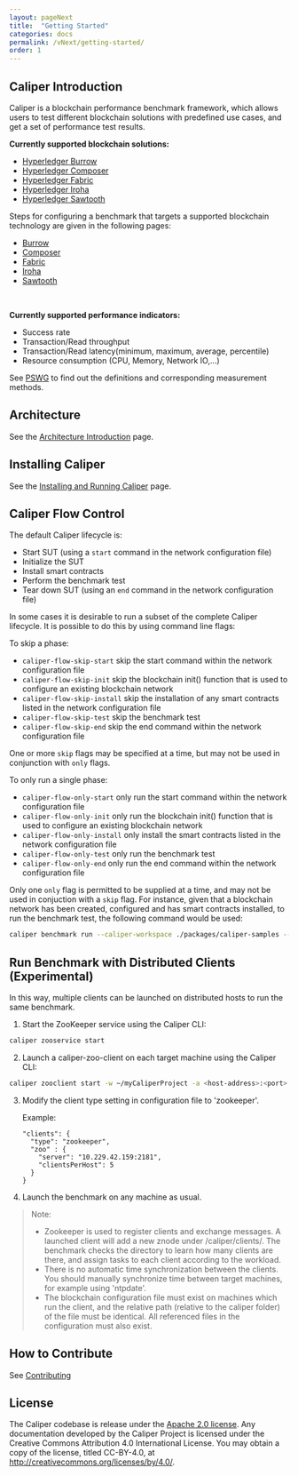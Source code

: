 ```yaml
---
layout: pageNext
title:  "Getting Started"
categories: docs
permalink: /vNext/getting-started/
order: 1
---
```


## Caliper Introduction

Caliper is a blockchain performance benchmark framework, which allows users to test different blockchain solutions with predefined use cases, and get a set of performance test results.

**Currently supported blockchain solutions:**
* [Hyperledger Burrow](https://github.com/hyperledger/burrow)
* [Hyperledger Composer](https://github.com/hyperledger/composer)
* [Hyperledger Fabric](https://github.com/hyperledger/fabric)
* [Hyperledger Iroha](https://github.com/hyperledger/iroha)
* [Hyperledger Sawtooth](https://github.com/hyperledger/sawtooth-core)

Steps for configuring a benchmark that targets a supported blockchain technology are given in the following pages:

- [Burrow](./Burrow_Configuration.md)
- [Composer](./Composer_Configuration.md)
- [Fabric](./Fabric_Configuration.md)
- [Iroha](./Iroha_Configuration.md)
- [Sawtooth](./Sawtooth_Configuration.md)

<br>

**Currently supported performance indicators:**
* Success rate
* Transaction/Read throughput
* Transaction/Read latency(minimum, maximum, average, percentile)
* Resource consumption (CPU, Memory, Network IO,...)

See [PSWG](https://wiki.hyperledger.org/groups/pswg/performance-and-scale-wg) to find out the definitions and corresponding measurement methods.  

## Architecture
See the [Architecture Introduction](./Architecture.md) page.

## Installing Caliper
See the [Installing and Running Caliper](./Installing_Caliper.md) page.

## Caliper Flow Control

The default Caliper lifecycle is:
- Start SUT (using a `start` command in the network configuration file)
- Initialize the SUT
- Install smart contracts
- Perform the benchmark test
- Tear down SUT (using an `end` command in the network configuration file)

In some cases it is desirable to run a subset of the complete Caliper lifecycle. It is possible to do this by using command line flags:

To skip a phase:
- `caliper-flow-skip-start` skip the start command within the network configuration file
- `caliper-flow-skip-init` skip the blockchain init() function that is used to configure an existing blockchain network
- `caliper-flow-skip-install` skip the installation of any smart contracts listed in the network configuration file
- `caliper-flow-skip-test` skip the benchmark test
- `caliper-flow-skip-end` skip the end command within the network configuration file

One or more `skip` flags may be specified at a time, but may not be used in conjunction with `only` flags.

To only run a single phase:
- `caliper-flow-only-start` only run the start command within the network configuration file
- `caliper-flow-only-init` only run the blockchain init() function that is used to configure an existing blockchain network
- `caliper-flow-only-install` only install the smart contracts listed in the network configuration file
- `caliper-flow-only-test` only run the benchmark test
- `caliper-flow-only-end` only run the end command within the network configuration file

Only one `only` flag is permitted to be supplied at a time, and may not be used in conjuction with a `skip` flag. For instance, given that a blockchain network has been created, configured and has smart contracts installed, to run the benchmark test, the following command would be used:

```bash
caliper benchmark run --caliper-workspace ./packages/caliper-samples --caliper-benchconfig benchmark/simple/config.yaml --caliper-networkconfig network/fabric-v1.4/2org1peercouchdb/fabric-node.yaml --caliper-flow-only-test
```

## Run Benchmark with Distributed Clients (Experimental)

In this way, multiple clients can be launched on distributed hosts to run the same benchmark.

1. Start the ZooKeeper service using the Caliper CLI: 
```bash
caliper zooservice start
```
2. Launch a caliper-zoo-client on each target machine using the Caliper CLI:
```bash
caliper zooclient start -w ~/myCaliperProject -a <host-address>:<port>  -n my-sut-config.yaml
```

3. Modify the client type setting in configuration file to 'zookeeper'.

    Example:
    ```
    "clients": {
      "type": "zookeeper",
      "zoo" : {
        "server": "10.229.42.159:2181",
        "clientsPerHost": 5
      }
    }
    ```

4. Launch the benchmark on any machine as usual.

> Note:
> * Zookeeper is used to register clients and exchange messages. A launched client will add a new znode under /caliper/clients/. The benchmark checks the directory to learn how many clients are there, and assign tasks to each client according to the workload.
> * There is no automatic time synchronization between the clients. You should manually synchronize time between target machines, for example using 'ntpdate'.
> * The blockchain configuration file must exist on machines which run the client, and the relative path (relative to the caliper folder) of the file must be identical. All referenced files in the configuration must also exist.   

## How to Contribute

See [Contributing](./CONTRIBUTING.md)

## License
The Caliper codebase is release under the [Apache 2.0 license](./LICENSE.md). Any documentation developed by the Caliper Project is licensed under the Creative Commons Attribution 4.0 International License. You may obtain a copy of the license, titled CC-BY-4.0, at http://creativecommons.org/licenses/by/4.0/.
